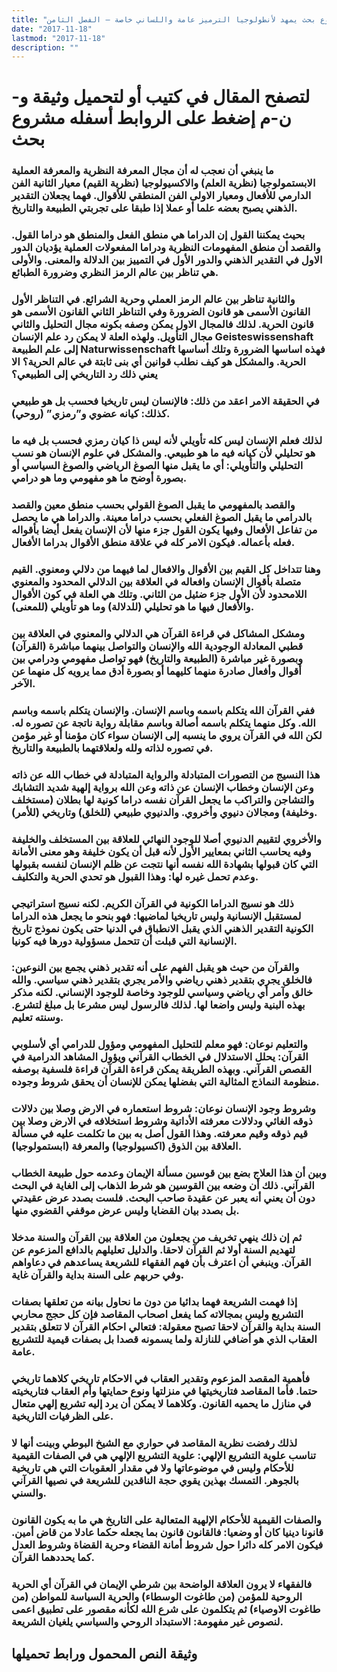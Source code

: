 ```yaml
---
title: "مشروع بحث يمهد لأنطولوجيا الترميز عامة واللساني خاصة – الفصل الثامن"
date: "2017-11-18"
lastmod: "2017-11-18"
description: ""
---
```

# **لتصفح المقال في كتيب أو لتحميل وثيقة و-ن-م إضغط على الروابط أسفله** **مشروع بحث**

### ما ينبغي أن نعجب له أن مجال المعرفة النظرية والمعرفة العملية الابستمولوجيا (نظرية العلم) والاكسيولوجيا (نظرية القيم) معيار الثانية الفن الدارمي للأفعال ومعيار الاولى الفن المنطقي للأقوال. فهما يجعلان التقدير الذهني يصبح بعضه علما أو عملا إذا طبقا على تجربتي الطبيعة والتاريخ.

### بحيث يمكننا القول إن الدراما هي منطق الفعل والمنطق هو دراما القول. والقصد أن منطق المفهومات النظرية ودراما المفعولات العملية يؤديان الدور الاول في التقدير الذهني والدور الأول في التمييز بين الدلالة والمعنى. والأولى هي تناظر بين عالم الرمز النظري وضرورة الطبائع.

### والثانية تناظر بين عالم الرمز العملي وحرية الشرائع. في التناظر الأول القانون الأسمى هو قانون الضرورة وفي التناظر الثاني القانون الأسمى هو قانون الحرية. لذلك فالمجال الاول يمكن وصفه بكونه مجال التحليل والثاني مجال التأويل. ولهذه العلة لا يمكن رد علم الإنسان Geisteswissenshaft إلى علم الطبيعة Naturwissenschaft فهذه اساسها الضرورة وتلك أساسها الحرية. والمشكل هو كيف نطلب قوانين أي بنى ثابتة في عالم الحرية؟ الا يعني ذلك رد التاريخي إلى الطبيعي؟

### في الحقيقة الامر اعقد من ذلك: فالإنسان ليس تاريخيا فحسب بل هو طبيعي كذلك: كيانه عضوي و”رمزي” (روحي).

### لذلك فعلم الإنسان ليس كله تأويلي لأنه ليس ذا كيان رمزي فحسب بل فيه ما هو تحليلي لأن كيانه فيه ما هو طبيعي. والمشكل في علوم الإنسان هو نسب التحليلي والتأويلي: أي ما يقبل منها الصوغ الرياضي والصوغ السياسي أو بصورة أوضح ما هو مفهومي وما هو درامي.

### والقصد بالمفهومي ما يقبل الصوغ القولي بحسب منطق معين والقصد بالدرامي ما يقبل الصوغ الفعلي بحسب دراما معينة. والدراما هي ما يحصل من تفاعل الأفعال وفيها يكون القول جزء منها لأن الإنسان يفعل أيضا بأقواله فعله بأعماله. فيكون الامر كله في علاقة منطق الأقوال بدراما الأفعال.

### وهنا تتداخل كل القيم بين الأقوال والافعال لما فيهما من دلالي ومعنوي. القيم متصلة بأقوال الإنسان وافعاله في العلاقة بين الدلالي المحدود والمعنوي اللامحدود لأن الأول جزء ضئيل من الثاني. وتلك هي العلة في كون الأقوال والأفعال فيها ما هو تحليلي (للدلالة) وما هو تأويلي (للمعنى).

### ومشكل المشاكل في قراءة القرآن هي الدلالي والمعنوي في العلاقة بين قطبي المعادلة الوجودية الله والإنسان والتواصل بينهما مباشرة (القرآن) وبصورة غير مباشرة (الطبيعة والتاريخ) فهو تواصل مفهومي ودرامي بين أقوال وأفعال صادرة منهما كليهما أو بصورة أدق مما يرويه كل منهما عن الآخر.

### ففي القرآن الله يتكلم باسمه وباسم الإنسان. والإنسان يتكلم باسمه وباسم الله. وكل منهما يتكلم باسمه أصالة وباسم مقابلة رواية ناتجة عن تصوره له. لكن الله في القرآن يروي ما ينسبه إلى الإنسان سواء كان مؤمنا أو غير مؤمن في تصوره لذاته ولله ولعلاقتهما بالطبيعة والتاريخ.

### هذا النسيج من التصورات المتبادلة والرواية المتبادلة في خطاب الله عن ذاته وعن الإنسان وخطاب الإنسان عن ذاته وعن الله برواية إلهية شديد التشابك والتشاجن والتراكب ما يجعل القرآن نفسه دراما كونية لها بطلان (مستخلف وخليفة) ومجالان دنيوي وأخروي. والدنيوي طبيعي (للخلق) وتاريخي (للأمر).

### والأخروي لتقييم الدنيوي أصلا للوجود النهائي للعلاقة بين المستخلف والخليفة وفيه يحاسب الثاني بمعايير الأول لأنه قبل أن يكون خليفة وهو معنى الأمانة التي كان قبولها بشهادة الله نفسه أنها نتجت عن ظلم الإنسان لنفسه بقبولها وعدم تحمل غيره لها: وهذا القبول هو تحدي الحرية والتكليف.

### ذلك هو نسيج الدراما الكونية في القرآن الكريم. لكنه نسيج استراتيجي لمستقبل الإنسانية وليس تاريخيا لماضيها: فهو بنحو ما يجعل هذه الدراما الكونية التقدير الذهني الذي يقبل الانطباق في الدنيا حتى يكون نموذج تاريخ الإنسانية التي قبلت أن تتحمل مسؤولية دورها فيه كونيا.

### والقرآن من حيث هو يقبل الفهم على أنه تقدير ذهني يجمع بين النوعين: فالخلق يجري بتقدير ذهني رياضي والأمر يجري بتقدير ذهني سياسي. والله خالق وآمر أي رياضي وسياسي للوجود وخاصة للوجود الإنساني. لكنه مذكر بهذه البنية وليس واضعا لها. لذلك فالرسول ليس مشرعا بل مبلغ لتشرع. وسنته تعليم.

### والتعليم نوعان: فهو معلم للتحليل المفهومي ومؤول للدرامي أي لأسلوبي القرآن: يحلل الاستدلال في الخطاب القرآني ويؤول المشاهد الدرامية في القصص القرآني. وبهذه الطريقة يمكن قراءة القرآن قراءة فلسفية بوصفه منظومة النماذج المثالية التي بفضلها يمكن للإنسان أن يحقق شروط وجوده.

### وشروط وجود الإنسان نوعان: شروط استعماره في الارض وصلا بين دلالات ذوقه الغائي ودلالات معرفته الأداتية وشروط استخلافه في الارض وصلا بين قيم ذوقه وقيم معرفته. وهذا القول أصل به بين ما تكلمت عليه في مسألة العلاقة بين الذوق (اكسيولوجيا) والمعرفة (ابستمولوجيا).

### وبين أن هذا العلاج بضع بين قوسين مسألة الإيمان وعدمه حول طبيعة الخطاب القرآني. ذلك أن وضعه بين القوسين هو شرط الذهاب إلى الغاية في البحث دون أن يعني أنه يعبر عن عقيدة صاحب البحث. فلست بصدد عرض عقيدتي بل بصدد بيان القضايا وليس عرض موقفي القضوي منها.

### ثم إن ذلك ينهي تخريف من يجعلون من العلاقة بين القرآن والسنة مدخلا لتهديم السنة أولا ثم القرآن لاحقا. والدليل تعليلهم بالدافع المزعوم عن القرآن. وينبغي أن اعترف بأن فهم الفقهاء للشريعة يساعدهم في دعاواهم وفي حربهم على السنة بداية والقرآن غاية.

### إذا فهمت الشريعة فهما بدائيا من دون ما نحاول بيانه من تعلقها بصفات التشريع وليس بمجالاته كما يفعل اصحاب المقاصد فإن كل حجج محاربي السنة بداية والقرآن لاحقا تصبح معقولة: فتعالي احكام القرآن لا تتعلق بتقدير العقاب الذي هو أضافي للنازلة ولما يسمونه قصدا بل بصفات قيمية للتشريع عامة.

### فأهمية المقصد المزعوم وتقدير العقاب في الاحكام تاريخي كلاهما تاريخي حتما. فأما المقاصد فتاريخيتها في منزلتها ونوع حمايتها وأم العقاب فتاريخيته في منازل ما يحميه القانون. وكلاهما لا يمكن أن يرد إليه تشريع إلهي متعال على الظرفيات التاريخية.

### لذلك رفضت نظرية المقاصد في حواري مع الشيخ البوطي وبينت أنها لا تناسب علوية التشريع الإلهي: علوية التشريع الإلهي هي في الصفات القيمية للأحكام وليس في موضوعاتها ولا في مقدار العقوبات التي هي تاريخية بالجوهر. التمسك بهذين يقوي حجة الناقدين للشريعة في نصيها القرآني والسني.

### والصفات القيمية للأحكام الإلهية المتعالية على التاريخ هي ما به يكون القانون قانونا دينيا كان أو وضعيا: فالقانون قانون بما يجعله حكما عادلا من قاض أمين. فيكون الامر كله دائرا حول شروط أمانة القضاء وحرية القضاة وشروط العدل كما يحددهما القرآن.

### فالفقهاء لا يرون العلاقة الواضحة بين شرطي الإيمان في القرآن أي الحرية الروحية للمؤمن (من طاغوت الوسطاء) والحرية السياسة للمواطن (من طاغوت الاوصياء) ثم يتكلمون على شرع الله لكأنه مقصور على تطبيق اعمى لنصوص غير مفهومة: الاستبداد الروحي والسياسي يلغيان الشريعة.

## وثيقة النص المحمول ورابط تحميلها

###